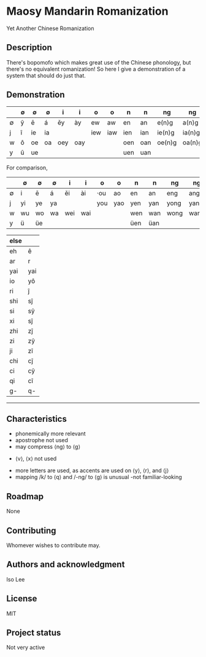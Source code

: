 # Maosy Mandarin Romanization
Yet Another Chinese Romanization

## Description
There's bopomofo which makes great use of the Chinese phonology, but there's no equivalent romanization! So here I give a demonstration of a system that should do just that.

## Demonstration
|  | ∅ | ∅ | ∅ | i | i | o | o | n | n | ng | ng |
| - | - | - | - | - | - | - | - | - | - | - | - |
| ∅ | ŷ | ē | á | ěy | ày | ew | aw | en | an | e(n)g | a(n)g |
| j | î | ie | ia | | | iew | iaw | ien | ian | ie(n)g | ia(n)g |
| w | ô | oe | oa | oey | oay | | | oen | oan | oe(n)g | oa(n)g |
| y | û | ue | | | | | | uen | uan |  | |

For comparison,

|  | ∅ | ∅ | ∅ | i | i | o | o | n | n | ng | ng |
| - | - | - | - | - | - | - | - | - | - | - | - |
| ∅ | i | ē | á | ěi | ài | ·ou | ao | en | an | eng | ang |
| j | yi | ye | ya | | | you | yao | yen | yan | yong | yang |
| w | wu | wo | wa | wei | wai | | | wen | wan | wong | wang |
| y | ü | üe | | | | | | üen | üan |  | |

| else | |
| - | - |
| eh | ê |
| ar | r |
| yai | yai |
| io | yô |
| ri | ĵ |
| shi | sĵ |
| si | sŷ |
| xi | sĵ |
| zhi | zĵ |
| zi | zŷ |
| ji | zî |
| chi | cĵ |
| ci | cŷ |
| qi | cî |
| g- | q- |

***

## Characteristics
+ phonemically more relevant
+ apostrophe not used
+ may compress ⟨ng⟩ to ⟨g⟩
* ⟨v⟩, ⟨x⟩ not used
- more letters are used, as accents are used on ⟨y⟩, ⟨r⟩, and ⟨j⟩
- mapping /k/ to ⟨q⟩ and /-ng/ to ⟨g⟩ is unusual
-not familiar-looking

## Roadmap
None

## Contributing
Whomever wishes to contribute may.

## Authors and acknowledgment
Iso Lee

## License
MIT

## Project status
Not very active
